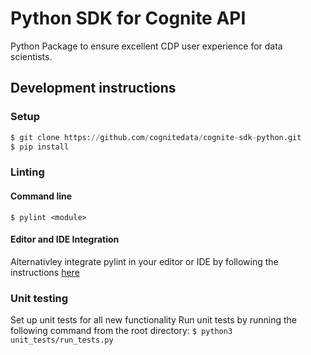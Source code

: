 Python SDK for Cognite API
==========================
Python Package to ensure excellent CDP user experience for data scientists.

## Development instructions
### Setup
```python
$ git clone https://github.com/cognitedata/cognite-sdk-python.git
$ pip install
```

### Linting
#### Command line
`$ pylint <module>`
#### Editor and IDE Integration
Alternativley integrate pylint in your editor or IDE by following the instructions [here](https://docs.pylint.org/en/1.6.0/ide-integration.html)

### Unit testing
Set up unit tests for all new functionality
Run unit tests by running the following command from the root directory:
`$ python3 unit_tests/run_tests.py`
